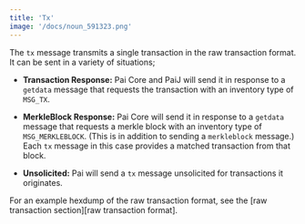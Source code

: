 ```yaml
---
title: 'Tx'
image: '/docs/noun_591323.png'
---
```


The `tx` message transmits a single transaction in the raw transaction
format. It can be sent in a variety of situations;

* **Transaction Response:** Pai Core and PaiJ will send it in
  response to a `getdata` message that requests the transaction with an
  inventory type of `MSG_TX`.

* **MerkleBlock Response:** Pai Core will send it in response to a
  `getdata` message that requests a merkle block with an inventory type
  of `MSG_MERKLEBLOCK`. (This is in addition to sending a `merkleblock`
  message.) Each `tx` message in this case provides a matched
  transaction from that block.

* **Unsolicited:** Pai will send a `tx` message unsolicited for
  transactions it originates.

For an example hexdump of the raw transaction format, see the [raw
transaction section][raw transaction format].
